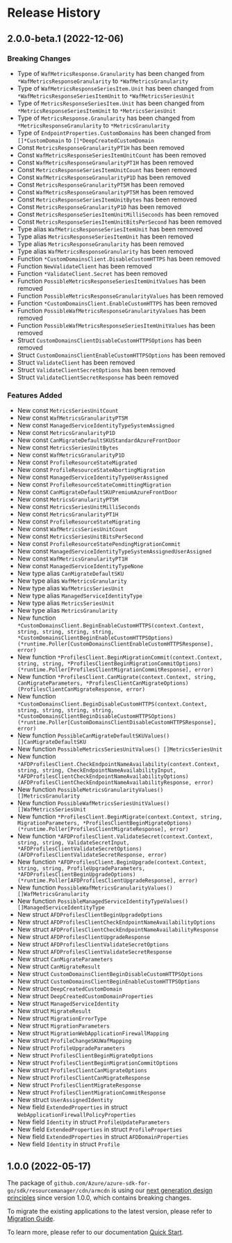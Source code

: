 # Release History

## 2.0.0-beta.1 (2022-12-06)
### Breaking Changes

- Type of `WafMetricsResponse.Granularity` has been changed from `*WafMetricsResponseGranularity` to `*WafMetricsGranularity`
- Type of `WafMetricsResponseSeriesItem.Unit` has been changed from `*WafMetricsResponseSeriesItemUnit` to `*WafMetricsSeriesUnit`
- Type of `MetricsResponseSeriesItem.Unit` has been changed from `*MetricsResponseSeriesItemUnit` to `*MetricsSeriesUnit`
- Type of `MetricsResponse.Granularity` has been changed from `*MetricsResponseGranularity` to `*MetricsGranularity`
- Type of `EndpointProperties.CustomDomains` has been changed from `[]*CustomDomain` to `[]*DeepCreatedCustomDomain`
- Const `MetricsResponseGranularityPT1H` has been removed
- Const `WafMetricsResponseSeriesItemUnitCount` has been removed
- Const `WafMetricsResponseGranularityPT1H` has been removed
- Const `MetricsResponseSeriesItemUnitCount` has been removed
- Const `WafMetricsResponseGranularityP1D` has been removed
- Const `MetricsResponseGranularityPT5M` has been removed
- Const `WafMetricsResponseGranularityPT5M` has been removed
- Const `MetricsResponseSeriesItemUnitBytes` has been removed
- Const `MetricsResponseGranularityP1D` has been removed
- Const `MetricsResponseSeriesItemUnitMilliSeconds` has been removed
- Const `MetricsResponseSeriesItemUnitBitsPerSecond` has been removed
- Type alias `WafMetricsResponseSeriesItemUnit` has been removed
- Type alias `MetricsResponseSeriesItemUnit` has been removed
- Type alias `MetricsResponseGranularity` has been removed
- Type alias `WafMetricsResponseGranularity` has been removed
- Function `*CustomDomainsClient.DisableCustomHTTPS` has been removed
- Function `NewValidateClient` has been removed
- Function `*ValidateClient.Secret` has been removed
- Function `PossibleMetricsResponseSeriesItemUnitValues` has been removed
- Function `PossibleMetricsResponseGranularityValues` has been removed
- Function `*CustomDomainsClient.EnableCustomHTTPS` has been removed
- Function `PossibleWafMetricsResponseGranularityValues` has been removed
- Function `PossibleWafMetricsResponseSeriesItemUnitValues` has been removed
- Struct `CustomDomainsClientDisableCustomHTTPSOptions` has been removed
- Struct `CustomDomainsClientEnableCustomHTTPSOptions` has been removed
- Struct `ValidateClient` has been removed
- Struct `ValidateClientSecretOptions` has been removed
- Struct `ValidateClientSecretResponse` has been removed

### Features Added

- New const `MetricsSeriesUnitCount`
- New const `WafMetricsGranularityPT5M`
- New const `ManagedServiceIdentityTypeSystemAssigned`
- New const `MetricsGranularityP1D`
- New const `CanMigrateDefaultSKUStandardAzureFrontDoor`
- New const `MetricsSeriesUnitBytes`
- New const `WafMetricsGranularityP1D`
- New const `ProfileResourceStateMigrated`
- New const `ProfileResourceStateAbortingMigration`
- New const `ManagedServiceIdentityTypeUserAssigned`
- New const `ProfileResourceStateCommittingMigration`
- New const `CanMigrateDefaultSKUPremiumAzureFrontDoor`
- New const `MetricsGranularityPT5M`
- New const `MetricsSeriesUnitMilliSeconds`
- New const `MetricsGranularityPT1H`
- New const `ProfileResourceStateMigrating`
- New const `WafMetricsSeriesUnitCount`
- New const `MetricsSeriesUnitBitsPerSecond`
- New const `ProfileResourceStatePendingMigrationCommit`
- New const `ManagedServiceIdentityTypeSystemAssignedUserAssigned`
- New const `WafMetricsGranularityPT1H`
- New const `ManagedServiceIdentityTypeNone`
- New type alias `CanMigrateDefaultSKU`
- New type alias `WafMetricsGranularity`
- New type alias `WafMetricsSeriesUnit`
- New type alias `ManagedServiceIdentityType`
- New type alias `MetricsSeriesUnit`
- New type alias `MetricsGranularity`
- New function `*CustomDomainsClient.BeginEnableCustomHTTPS(context.Context, string, string, string, string, *CustomDomainsClientBeginEnableCustomHTTPSOptions) (*runtime.Poller[CustomDomainsClientEnableCustomHTTPSResponse], error)`
- New function `*ProfilesClient.BeginMigrationCommit(context.Context, string, string, *ProfilesClientBeginMigrationCommitOptions) (*runtime.Poller[ProfilesClientMigrationCommitResponse], error)`
- New function `*ProfilesClient.CanMigrate(context.Context, string, CanMigrateParameters, *ProfilesClientCanMigrateOptions) (ProfilesClientCanMigrateResponse, error)`
- New function `*CustomDomainsClient.BeginDisableCustomHTTPS(context.Context, string, string, string, string, *CustomDomainsClientBeginDisableCustomHTTPSOptions) (*runtime.Poller[CustomDomainsClientDisableCustomHTTPSResponse], error)`
- New function `PossibleCanMigrateDefaultSKUValues() []CanMigrateDefaultSKU`
- New function `PossibleMetricsSeriesUnitValues() []MetricsSeriesUnit`
- New function `*AFDProfilesClient.CheckEndpointNameAvailability(context.Context, string, string, CheckEndpointNameAvailabilityInput, *AFDProfilesClientCheckEndpointNameAvailabilityOptions) (AFDProfilesClientCheckEndpointNameAvailabilityResponse, error)`
- New function `PossibleMetricsGranularityValues() []MetricsGranularity`
- New function `PossibleWafMetricsSeriesUnitValues() []WafMetricsSeriesUnit`
- New function `*ProfilesClient.BeginMigrate(context.Context, string, MigrationParameters, *ProfilesClientBeginMigrateOptions) (*runtime.Poller[ProfilesClientMigrateResponse], error)`
- New function `*AFDProfilesClient.ValidateSecret(context.Context, string, string, ValidateSecretInput, *AFDProfilesClientValidateSecretOptions) (AFDProfilesClientValidateSecretResponse, error)`
- New function `*AFDProfilesClient.BeginUpgrade(context.Context, string, string, ProfileUpgradeParameters, *AFDProfilesClientBeginUpgradeOptions) (*runtime.Poller[AFDProfilesClientUpgradeResponse], error)`
- New function `PossibleWafMetricsGranularityValues() []WafMetricsGranularity`
- New function `PossibleManagedServiceIdentityTypeValues() []ManagedServiceIdentityType`
- New struct `AFDProfilesClientBeginUpgradeOptions`
- New struct `AFDProfilesClientCheckEndpointNameAvailabilityOptions`
- New struct `AFDProfilesClientCheckEndpointNameAvailabilityResponse`
- New struct `AFDProfilesClientUpgradeResponse`
- New struct `AFDProfilesClientValidateSecretOptions`
- New struct `AFDProfilesClientValidateSecretResponse`
- New struct `CanMigrateParameters`
- New struct `CanMigrateResult`
- New struct `CustomDomainsClientBeginDisableCustomHTTPSOptions`
- New struct `CustomDomainsClientBeginEnableCustomHTTPSOptions`
- New struct `DeepCreatedCustomDomain`
- New struct `DeepCreatedCustomDomainProperties`
- New struct `ManagedServiceIdentity`
- New struct `MigrateResult`
- New struct `MigrationErrorType`
- New struct `MigrationParameters`
- New struct `MigrationWebApplicationFirewallMapping`
- New struct `ProfileChangeSKUWafMapping`
- New struct `ProfileUpgradeParameters`
- New struct `ProfilesClientBeginMigrateOptions`
- New struct `ProfilesClientBeginMigrationCommitOptions`
- New struct `ProfilesClientCanMigrateOptions`
- New struct `ProfilesClientCanMigrateResponse`
- New struct `ProfilesClientMigrateResponse`
- New struct `ProfilesClientMigrationCommitResponse`
- New struct `UserAssignedIdentity`
- New field `ExtendedProperties` in struct `WebApplicationFirewallPolicyProperties`
- New field `Identity` in struct `ProfileUpdateParameters`
- New field `ExtendedProperties` in struct `ProfileProperties`
- New field `ExtendedProperties` in struct `AFDDomainProperties`
- New field `Identity` in struct `Profile`


## 1.0.0 (2022-05-17)

The package of `github.com/Azure/azure-sdk-for-go/sdk/resourcemanager/cdn/armcdn` is using our [next generation design principles](https://azure.github.io/azure-sdk/general_introduction.html) since version 1.0.0, which contains breaking changes.

To migrate the existing applications to the latest version, please refer to [Migration Guide](https://aka.ms/azsdk/go/mgmt/migration).

To learn more, please refer to our documentation [Quick Start](https://aka.ms/azsdk/go/mgmt).
